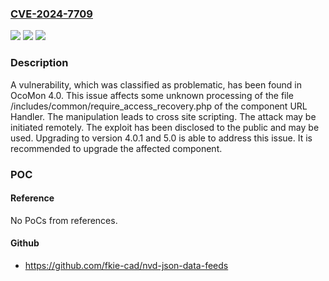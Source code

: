 ### [CVE-2024-7709](https://cve.mitre.org/cgi-bin/cvename.cgi?name=CVE-2024-7709)
![](https://img.shields.io/static/v1?label=Product&message=OcoMon&color=blue)
![](https://img.shields.io/static/v1?label=Version&message=%3D%204.0%20&color=brighgreen)
![](https://img.shields.io/static/v1?label=Vulnerability&message=CWE-79%20Cross%20Site%20Scripting&color=brighgreen)

### Description

A vulnerability, which was classified as problematic, has been found in OcoMon 4.0. This issue affects some unknown processing of the file /includes/common/require_access_recovery.php of the component URL Handler. The manipulation leads to cross site scripting. The attack may be initiated remotely. The exploit has been disclosed to the public and may be used. Upgrading to version 4.0.1 and 5.0 is able to address this issue. It is recommended to upgrade the affected component.

### POC

#### Reference
No PoCs from references.

#### Github
- https://github.com/fkie-cad/nvd-json-data-feeds

